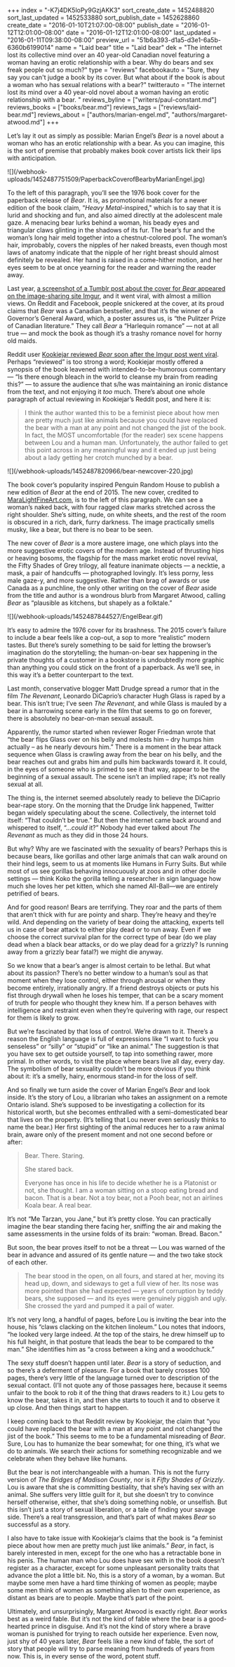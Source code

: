+++
index = "-K7j4DK5loPy9GzjAKK3"
sort_create_date = 1452488820
sort_last_updated = 1452533880
sort_publish_date = 1452628860
create_date = "2016-01-10T21:07:00-08:00"
publish_date = "2016-01-12T12:01:00-08:00"
date = "2016-01-12T12:01:00-08:00"
last_updated = "2016-01-11T09:38:00-08:00"
preview_url = "51b6a393-d1a5-d3e1-6a5b-6360b6199014"
name = "Laid bear"
title = "Laid bear"
dek = "The internet lost its collective mind over an 40 year-old Canadian novel featuring a woman having an erotic relationship with a bear. Why do bears and sex freak people out so much?"
type = "reviews"
facebookauto = "Sure, they say you can't judge a book by its cover. But what about if the book is about a woman who has sexual relations with a bear?"
twitterauto = "The internet lost its mind over a 40 year-old novel about a woman having an erotic relationship with a bear. "
reviews_byline = ["writers/paul-constant.md"]
reviews_books = ["books/bear.md"]
reviews_tags = ["reviews/laid-bear.md"]
reviews_about = ["authors/marian-engel.md", "authors/margaret-atwood.md"]
+++

Let’s lay it out as simply as possible: Marian Engel’s *Bear* is a novel about a woman who has an erotic relationship with a bear. As you can imagine, this is the sort of premise that probably makes book cover artists lick their lips with anticipation.

<p class="image-left">![](/webhook-uploads/1452487751509/PaperbackCoverofBearbyMarianEngel.jpg)</p>

To the left of this paragraph, you’ll see the 1976 book cover for the paperback release of *Bear*. It is, as promotional materials for a newer edition of the book claim, “*Heavy Metal*-inspired," which is to say that it is lurid and shocking and fun, and also aimed directly at the adolescent male gaze. A menacing bear lurks behind a woman, his beady eyes and triangular claws glinting in the shadows of its fur. The bear’s fur and the woman’s long hair meld together into a chestnut-colored pool. The woman’s hair, improbably, covers the nipples of her naked breasts, even though most laws of anatomy indicate that the nipple of her right breast should almost definitely be revealed. Her hand is raised in a come-hither motion, and her eyes seem to be at once yearning for the reader and warning the reader away.

Last year, [a screenshot of a Tumblr post about the cover for *Bear* appeared on the image-sharing site Imgur](http://imgur.com/gallery/uf3YE), and it went viral, with almost a million views. On Reddit and Facebook, people snickered at the cover, at its proud claims that *Bear* was a Canadian bestseller, and that it’s the winner of a Governor’s General Award, which, a poster assures us, is “the Pulitzer Prize of Canadian literature.” They call *Bear* a “Harlequin romance” — not at all true — and mock the book as though it’s a trashy romance novel for horny old maids. 

Reddit user [Kookiejar reviewed *Bear* soon after the Imgur post went viral](https://www.reddit.com/r/FCJbookclub/comments/2af9dj/review_bear_by_marian_engel/). Perhaps “reviewed” is too strong a word; Kookiejar mostly offered a synopsis of the book leavened with intended-to-be-humorous commentary — “Is there enough bleach in the world to cleanse my brain from reading this?” — to assure the audience that s/he was maintaining an ironic distance from the text, and not enjoying it *too* much. There’s about one whole paragraph of actual reviewing in Kookiejar’s Reddit post, and here it is:

<blockquote>I think the author wanted this to be a feminist piece about how men are pretty much just like animals because you could have replaced the bear with a man at any point and not changed the jist of the book. In fact, the MOST uncomfortable (for the reader) sex scene happens between Lou and a human man. Unfortunately, the author failed to get this point across in any meaningful way and it ended up just being about a lady getting her crotch munched by a bear.</blockquote>

<p class="image-left">![](/webhook-uploads/1452487820966/bear-newcover-220.jpg)</p>

The book cover’s popularity inspired Penguin Random House to publish a new edition of *Bear* at the end of 2015. The new cover, credited to [MaraLightFineArt.com](http://maralightfineart.com/), is to the left of this paragraph. We can see a woman’s naked back, with four ragged claw marks stretched across the right shoulder. She’s sitting, nude, on white sheets, and the rest of the room is obscured in a rich, dark, furry darkness. The image practically smells musky, like a bear, but there is no bear to be seen. 

The new cover of *Bear* is a more austere image, one which plays into the more suggestive erotic covers of the modern age. Instead of thrusting hips or heaving bosoms, the flagship for the mass market erotic novel revival, the Fifty Shades of Grey trilogy, all feature inanimate objects — a necktie, a mask, a pair of handcuffs — photographed lovingly. It’s less porny, less male gaze-y, and more suggestive. Rather than brag of awards or use Canada as a punchline, the only other writing on the cover of *Bear* aside from the title and author is a wondrous blurb from Margaret Atwood, calling *Bear* as “plausible as kitchens, but shapely as a folktale.”

<p class="image-left">![](/webhook-uploads/1452487844527/EngelBear.gif)</p>

It’s easy to admire the 1976 cover for its brashness. The 2015 cover’s failure to include a bear feels like a cop-out, a sop to more “realistic” modern tastes. But there’s surely something to be said for letting the browser’s imagination do the storytelling; the human-on-bear sex happening in the private thoughts of a customer in a bookstore is undoubtedly  more graphic than anything you could stick on the front of a paperback. As we’ll see, in this way it’s a better counterpart to the text.

<div class="break"></div>

Last month, conservative blogger Matt Drudge spread a rumor that in the film *The Revenant*, Leonardo DiCaprio’s character Hugh Glass is raped by a bear. This isn’t true; I’ve seen *The Revenant*, and while Glass is mauled by a bear in a harrowing scene early in the film that seems to go on forever, there is absolutely no bear-on-man sexual assault. 

Apparently, the rumor started when reviewer Roger Friedman wrote that “the bear flips Glass over on his belly and molests him – dry humps him actually – as he nearly devours him.” There is a moment in the bear attack sequence when Glass is crawling away from the bear on his belly, and the bear reaches out and grabs him and pulls him backwards toward it. It could, in the eyes of someone who is primed to see it that way, appear to be the beginning of a sexual assault. The scene isn’t an implied rape; it’s not really sexual at all.

The thing is, the internet seemed absolutely ready to believe the DiCaprio bear-rape story. On the morning that the Drudge link happened, Twitter began widely speculating about the scene. Collectively, the internet told itself: “That couldn’t be true.” But then the internet came back around and whispered to itself, “…*could* it?” Nobody had ever talked about *The Revenant* as much as they did in those 24 hours.

But why? Why are we fascinated with the sexuality of bears? Perhaps this is because bears, like gorillas and other large animals that can walk around on their hind legs, seem to us at moments like Humans in Furry Suits. But while most of us see gorillas behaving innocuously at zoos and in other docile settings — think Koko the gorilla telling a researcher in sign language how much she loves her pet kitten, which she named All-Ball—we are entirely petrified of bears.

And for good reason! Bears are terrifying. They roar and the parts of them that aren’t thick with fur are pointy and sharp. They’re heavy and they’re wild. And depending on the variety of bear doing the attacking, experts tell us in case of bear attack to either play dead or to run away. Even if we choose the correct survival plan for the correct type of bear (do we play dead when a black bear attacks, or do we play dead for a grizzly? Is running away from a grizzly bear fatal?) we might die anyway. 

So we know that a bear’s anger is almost certain to be lethal. But what about its passion? There’s no better window to a human’s soul as that moment when they lose control, either through arousal or when they become entirely, irrationally angry. If a friend destroys objects or puts his fist through drywall when he loses his temper, that can be a scary moment of truth for people who thought they knew him. If a person behaves with intelligence and restraint even when they’re quivering with rage, our respect for them is likely to grow. 

But we’re fascinated by that loss of control. We’re drawn to it. There’s a reason the English language is full of expressions like  “I want to fuck you senseless” or “silly” or “stupid” or “like an animal.” The suggestion is that you have sex to get outside yourself, to tap into something rawer, more primal. In other words, to visit the place where bears live all day, every day. The symbolism of bear sexuality couldn’t be more obvious if you think about it: it’s a smelly, hairy, enormous stand-in for the loss of self. 

<div class="break"></div>

And so finally we turn aside the cover of Marian Engel’s *Bear* and look inside. It’s the story of Lou, a librarian who takes an assignment on a remote Ontario island. She’s supposed to be investigating a collection for its historical worth, but she becomes enthralled with a semi-domesticated bear that lives on the property. (It’s telling that Lou never even seriously thinks to name the bear.) Her first sighting of the animal reduces her to a raw animal brain, aware only of the present moment and not one second before or after:

<blockquote><p>Bear. There. Staring.</p>

<p>She stared back.</p>

<p>Everyone has once in his life to decide whether he is a Platonist or not, she thought. I am a woman sitting on a stoop eating bread and bacon. That is a bear. Not a toy bear, not a Pooh bear, not an airlines Koala bear. A real bear.</p></blockquote>

It’s not “Me Tarzan, you Jane,” but it’s pretty close. You can practically imagine the bear standing there facing her, sniffing the air and making the same assessments in the ursine folds of its brain: “woman. Bread. Bacon.”

But soon, the bear proves itself to not be a threat — Lou was warned of the bear in advance and assured of its gentle nature — and the two take stock of each other.

<blockquote>The bear stood in the open, on all fours, and stared at her, moving its head up, down, and sideways to get a full view of her. Its nose was more pointed than she had expected — years of corruption by teddy bears, she supposed — and its eyes were genuinely piggish and ugly. She crossed the yard and pumped it a pail of water.</blockquote>

It’s not very long, a handful of pages, before Lou is inviting the bear into the house, his “claws clacking on the kitchen linoleum.” Lou notes that indoors, “he looked very large indeed. At the top of the stairs, he drew himself up to his full height, in that posture that leads the bear to be compared to the man.” She identifies him as “a cross between a king and a woodchuck.”

The sexy stuff doesn’t happen until later. *Bear* is a story of seduction, and so there’s a deferment of pleasure. For a book that barely crosses 100 pages, there’s very little of the language turned over to description of the sexual contact. (I’ll not quote any of those passages here, because it seems unfair to the book to rob it of the thing that draws readers to it.) Lou gets to know the bear, takes it in, and then she starts to touch it and to observe it up close. And then things start to happen.

<div class="break"></div>

I keep coming back to that Reddit review by Kookiejar, the claim that “you could have replaced the bear with a man at any point and not changed the jist of the book.” This seems to me to be a fundamental misreading of *Bear*.  Sure, Lou has to humanize the bear somewhat; for one thing, it’s what we do to animals. We search their actions for something recognizable and we celebrate when they behave like humans. 

But the bear is not interchangeable with a human. This is not the furry version of *The Bridges of Madison County*, nor is it *Fifty Shades of Grizzly*. Lou is aware that she is committing bestiality, that she’s having sex with an animal. She suffers very little guilt for it, but she doesn’t try to convince herself otherwise, either, that she’s doing something noble, or unselfish. But this isn’t just a story of sexual liberation, or a tale of finding your savage side. There’s a real transgression, and that’s part of what makes *Bear* so successful as a story.

I also have to take issue with Kookiejar’s claims that the book is “a feminist piece about how men are pretty much just like animals.” *Bear*, in fact, is barely interested in men, except for the one who has a retractable bone in his penis. The human man who Lou does have sex with in the book doesn’t register as a character, except for some unpleasant personality traits that advance the plot a little bit. No, this is a story of a woman, by a woman. But maybe some men have a hard time thinking of women as people; maybe some men think of women as something alien to their own experience, as distant as bears are to people. Maybe that’s part of the point.

Ultimately, and unsurprisingly, Margaret Atwood is exactly right. *Bear* works best as a weird fable. But it’s not the kind of fable where the bear is a good-hearted prince in disguise. And it’s not the kind of story where a brave woman is punished for trying to reach outside her experience. Even now, just shy of 40 years later, *Bear* feels like a new kind of fable, the sort of story that people will try to parse meaning from hundreds of years from now. This is, in every sense of the word, potent stuff.  